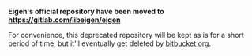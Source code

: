 **Eigen's official repository have been moved to https://gitlab.com/libeigen/eigen**

For convenience, this deprecated repository will be kept as is for a short period of time, but it'll eventually get deleted by [bitbucket.org](https://bitbucket.org/blog/sunsetting-mercurial-support-in-bitbucket).
